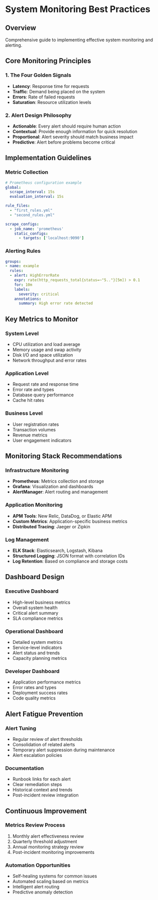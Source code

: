 # System Monitoring Best Practices

## Overview
Comprehensive guide to implementing effective system monitoring and alerting.

## Core Monitoring Principles

### 1. The Four Golden Signals
- **Latency**: Response time for requests
- **Traffic**: Demand being placed on the system
- **Errors**: Rate of failed requests
- **Saturation**: Resource utilization levels

### 2. Alert Design Philosophy
- **Actionable**: Every alert should require human action
- **Contextual**: Provide enough information for quick resolution
- **Proportional**: Alert severity should match business impact
- **Predictive**: Alert before problems become critical

## Implementation Guidelines

### Metric Collection
```yaml
# Prometheus configuration example
global:
  scrape_interval: 15s
  evaluation_interval: 15s

rule_files:
  - "first_rules.yml"
  - "second_rules.yml"

scrape_configs:
  - job_name: 'prometheus'
    static_configs:
      - targets: ['localhost:9090']
```

### Alerting Rules
```yaml
groups:
- name: example
  rules:
  - alert: HighErrorRate
    expr: rate(http_requests_total{status=~"5.."}[5m]) > 0.1
    for: 10m
    labels:
      severity: critical
    annotations:
      summary: High error rate detected
```

## Key Metrics to Monitor

### System Level
- CPU utilization and load average
- Memory usage and swap activity
- Disk I/O and space utilization
- Network throughput and error rates

### Application Level
- Request rate and response time
- Error rate and types
- Database query performance
- Cache hit rates

### Business Level
- User registration rates
- Transaction volumes
- Revenue metrics
- User engagement indicators

## Monitoring Stack Recommendations

### Infrastructure Monitoring
- **Prometheus**: Metrics collection and storage
- **Grafana**: Visualization and dashboards
- **AlertManager**: Alert routing and management

### Application Monitoring
- **APM Tools**: New Relic, DataDog, or Elastic APM
- **Custom Metrics**: Application-specific business metrics
- **Distributed Tracing**: Jaeger or Zipkin

### Log Management
- **ELK Stack**: Elasticsearch, Logstash, Kibana
- **Structured Logging**: JSON format with correlation IDs
- **Log Retention**: Based on compliance and storage costs

## Dashboard Design

### Executive Dashboard
- High-level business metrics
- Overall system health
- Critical alert summary
- SLA compliance metrics

### Operational Dashboard
- Detailed system metrics
- Service-level indicators
- Alert status and trends
- Capacity planning metrics

### Developer Dashboard
- Application performance metrics
- Error rates and types
- Deployment success rates
- Code quality metrics

## Alert Fatigue Prevention

### Alert Tuning
- Regular review of alert thresholds
- Consolidation of related alerts
- Temporary alert suppression during maintenance
- Alert escalation policies

### Documentation
- Runbook links for each alert
- Clear remediation steps
- Historical context and trends
- Post-incident review integration

## Continuous Improvement

### Metrics Review Process
1. Monthly alert effectiveness review
2. Quarterly threshold adjustment
3. Annual monitoring strategy review
4. Post-incident monitoring improvements

### Automation Opportunities
- Self-healing systems for common issues
- Automated scaling based on metrics
- Intelligent alert routing
- Predictive anomaly detection
